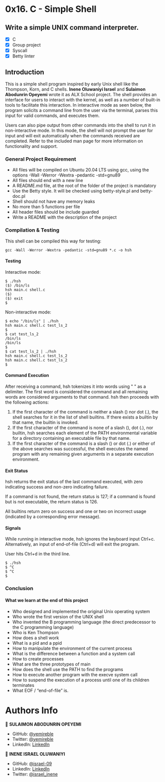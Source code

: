 # 0x16. C - Simple Shell

## Write a simple UNIX command interpreter.
- [x] C
- [x] Group project
- [x] Syscall
- [x] Betty linter

## Introduction
This is a simple shell program inspired by early Unix shell like the Thompson, Korn, and C shells. **Inene Oluwaniyi Israel** and **Sulaimon Abodunrin Opeyemi** wrote it as ALX School project. The shell provides an interface for users to interact with the kernel, as well as a number of built-in tools to facilitate this interaction. In interactive mode as seen below, the program solicits a command line from the user via the terminal, parses this input for valid commands, and executes them. 

Users can also pipe output from other commands into the shell to run it in non-interactive mode. In this mode, the shell will not prompt the user for input and will exit automatically when the commands received are completed. Refer to the included man page for more information on functionality and support.

### General Project Requirement
* All files will be compiled on Ubuntu 20.04 LTS using gcc, using the options -Wall -Werror -Wextra -pedantic -std=gnu89
* All files should end with a new line
* A README.md file, at the root of the folder of the project is mandatory
* Use the Betty style. It will be checked using betty-style.pl and betty-doc.pl
* Shell should not have any memory leaks
* No more than 5 functions per file
* All header files should be include guarded
* Write a README with the description of the project

### Compilation & Testing
This shell can be compiled this way for testing:

	gcc -Wall -Werror -Wextra -pedantic -std=gnu89 *.c -o hsh

#### Testing
Interactive mode:

	$ ./hsh
	($) /bin/ls
	hsh main.c shell.c
	($)
	($) exit
	$

Non-interactive mode:

	$ echo "/bin/ls" | ./hsh
	hsh main.c shell.c test_ls_2
	$
	$ cat test_ls_2
	/bin/ls
	/bin/ls
	$
	$ cat test_ls_2 | ./hsh
	hsh main.c shell.c test_ls_2
	hsh main.c shell.c test_ls_2
	$

#### Command Execution
After receiving a command, hsh tokenizes it into words using " " as a delimiter. The first word is considered the command and all remaining words are considered arguments to that command. hsh then proceeds with the following actions:

1. If the first character of the command is neither a slash (\) nor dot (.), the shell searches for it in the list of shell builtins. If there exists a builtin by that name, the builtin is invoked.
1. If the first character of the command is none of a slash (\), dot (.), nor builtin, hsh searches each element of the PATH environmental variable for a directory containing an executable file by that name.
1. If the first character of the command is a slash (\) or dot (.) or either of the above searches was successful, the shell executes the named program with any remaining given arguments in a separate execution environment.

#### Exit Status
hsh returns the exit status of the last command executed, with zero indicating success and non-zero indicating failure.

If a command is not found, the return status is 127; if a command is found but is not executable, the return status is 126.

All builtins return zero on success and one or two on incorrect usage (indicated by a corresponding error message).

#### Signals
While running in interactive mode, hsh ignores the keyboard input Ctrl+c. Alternatively, an input of end-of-file (Ctrl+d) will exit the program.

User hits Ctrl+d in the third line.

	$ ./hsh
	$ ^C
	$ ^C
	$

### Conclusion
#### What we learn at the end of this project
* Who designed and implemented the original Unix operating system
* Who wrote the first version of the UNIX shell
* Who invented the B programming language (the direct predecessor to the C programming language)
* Who is Ken Thompson
* How does a shell work
* What is a pid and a ppid
* How to manipulate the environment of the current process
* What is the difference between a function and a system call
* How to create processes
* What are the three prototypes of main
* How does the shell use the PATH to find the programs
* How to execute another program with the execve system call
* How to suspend the execution of a process until one of its children terminates
* What EOF / “end-of-file” is.


# Authors Info
 👤 **SULAIMON ABODUNRIN OPEYEMI**

 - GitHub: [@yemireble](https://github.com/yemireble)
 - Twitter: [@yemireble](https://twitter.com/yemireble)
 - LinkedIn: [LinkedIn](https://linkedin.com/in/abodunrin-sulaimon-a67217186/)


 👤 **INENE ISRAEL OLUWANIYI**

 - GitHub: [@israel-09](https://github.com/israel-09)
 - LinkedIn: [LinkedIn](https://www.linkedin.com/in/isreal-inene-b9779a257)
 - Twitter: [@israel_inene](https://twitter.com/israel_inene)
